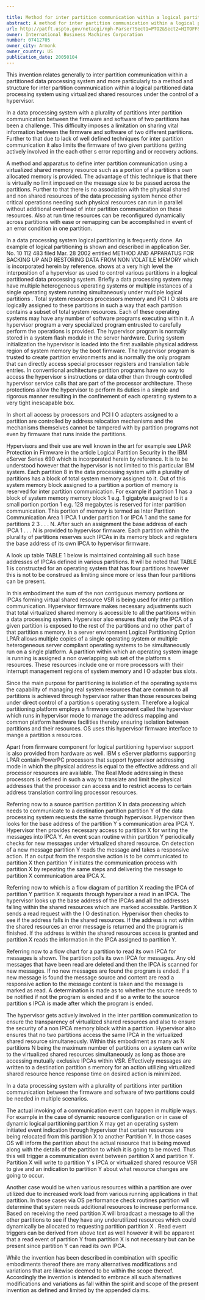 ```yaml
---

title: Method for inter partition communication within a logical partitioned data processing system
abstract: A method for inter partition communication within a logical partitioned data processing system where each partition is configured for an inter partition communication area (IPCA) allocated from partition's own system memory. Each partition's IPCA combined together forms a non-contiguous block of memory which is treated as a virtual shared resource (VSR). Access to VSR is controlled by hypervisor to maintain data security and coherency of the non-shared resources of a partition. Messages are written to and read from VSR under a specific partition's IPCA for inter partition communication. No physical shared or non-shared resources are involved during inter partition communication, hence no extra overhead on those resources, thus achieving optimized performance during inter partition communication.
url: http://patft.uspto.gov/netacgi/nph-Parser?Sect1=PTO2&Sect2=HITOFF&p=1&u=%2Fnetahtml%2FPTO%2Fsearch-adv.htm&r=1&f=G&l=50&d=PALL&S1=07412705&OS=07412705&RS=07412705
owner: International Business Machines Corporation
number: 07412705
owner_city: Armonk
owner_country: US
publication_date: 20050104
---
```

This invention relates generally to inter partition communication within a partitioned data processing system and more particularly to a method and structure for inter partition communication within a logical partitioned data processing system using virtualized shared resources under the control of a hypervisor.

In a data processing system with a plurality of partitions inter partition communication between the firmware and software of two partitions has been a challenge. This difficulty imposes a limitation on sharing vital information between the firmware and software of two different partitions. Further to that due to lack of well defined techniques for inter partition communication it also limits the firmware of two given partitions getting actively involved in the each other s error reporting and or recovery actions.

A method and apparatus to define inter partition communication using a virtualized shared memory resource such as a portion of a partition s own allocated memory is provided. The advantage of this technique is that there is virtually no limit imposed on the message size to be passed across the partitions. Further to that there is no association with the physical shared and non shared resources of the data processing system hence other critical operations needing such physical resources can run in parallel without additional overhead of inter partition communication on these resources. Also at run time resources can be reconfigured dynamically across partitions with ease or remapping can be accomplished in event of an error condition in one partition.

In a data processing system logical partitioning is frequently done. An example of logical partitioning is shown and described in application Ser. No. 10 112 483 filed Mar. 28 2002 entitled METHOD AND APPARATUS FOR BACKING UP AND RESTORING DATA FROM NON VOLATILE MEMORY which is incorporated herein by reference. shows at a very high level the interposition of a hypervisor as used to control various partitions in a logical partitioned data processing system. Briefly a data processing system may have multiple heterogeneous operating systems or multiple instances of a single operating system running simultaneously under multiple logical partitions . Total system resources processors memory and PCI I O slots are logically assigned to these partitions in such a way that each partition contains a subset of total system resources. Each of these operating systems may have any number of software programs executing within it. A hypervisor program a very specialized program entrusted to carefully perform the operations is provided. The hypervisor program is normally stored in a system flash module in the server hardware. During system initialization the hypervisor is loaded into the first available physical address region of system memory by the boot firmware. The hypervisor program is trusted to create partition environments and is normally the only program that can directly access special processor registers and translation table entries. In conventional architecture partition programs have no way to access the hypervisor s instructions or data other than through controlled hypervisor service calls that are part of the processor architecture. These protections allow the hypervisor to perform its duties in a simple and rigorous manner resulting in the confinement of each operating system to a very tight inescapable box.

In short all access by processors and PCI I O adapters assigned to a partition are controlled by address relocation mechanisms and the mechanisms themselves cannot be tampered with by partition programs not even by firmware that runs inside the partitions.

Hypervisors and their use are well known in the art for example see LPAR Protection in Firmware in the article Logical Partition Security in the IBM eServer Series 690 which is incorporated herein by reference. It is to be understood however that the hypervisor is not limited to this particular IBM system. Each partition 8 in the data processing system with a plurality of partitions has a block of total system memory assigned to it. Out of this system memory block assigned to a partition a portion of memory is reserved for inter partition communication. For example if partition 1 has a block of system memory memory block 1 e.g. 1 gigabyte assigned to it a small portion portion 1 e.g. 128 megabytes is reserved for inter partition communication. This portion of memory is termed as Inter Partition Communication Area 1 IPCA 1 under partition 1 or IPCA 1 and the same for partitions 2 3 . . . N. After such an assignment the base address of each IPCA 1 . . . N is provided to hypervisor firmware. Each partition within the plurality of partitions reserves such IPCAs in its memory block and registers the base address of its own IPCA to hypervisor firmware.

A look up table TABLE 1 below is maintained containing all such base addresses of IPCAs defined in various partitions. It will be noted that TABLE 1 is constructed for an operating system that has four partitions however this is not to be construed as limiting since more or less than four partitions can be present. 

In this embodiment the sum of the non contiguous memory portions or IPCAs forming virtual shared resource VSR is being used for inter partition communication. Hypervisor firmware makes necessary adjustments such that total virtualized shared memory is accessible to all the partitions within a data processing system. Hypervisor also ensures that only the IPCA of a given partition is exposed to the rest of the partitions and no other part of that partition s memory. In a server environment Logical Partitioning Option LPAR allows multiple copies of a single operating system or multiple heterogeneous server compliant operating systems to be simultaneously run on a single platform. A partition within which an operating system image is running is assigned a non overlapping sub set of the platform s resources. These resources include one or more processors with their interrupt management regions of system memory and I O adapter bus slots.

Since the main purpose for partitioning is isolation of the operating systems the capability of managing real system resources that are common to all partitions is achieved through hypervisor rather than those resources being under direct control of a partition s operating system. Therefore a logical partitioning platform employs a firmware component called the hypervisor which runs in hypervisor mode to manage the address mapping and common platform hardware facilities thereby ensuring isolation between partitions and their resources. OS uses this hypervisor firmware interface to mange a partition s resources.

Apart from firmware component for logical partitioning hypervisor support is also provided from hardware as well. IBM s eServer platforms supporting LPAR contain PowerPC processors that support hypervisor addressing mode in which the physical address is equal to the effective address and all processor resources are available. The Real Mode addressing in these processors is defined in such a way to translate and limit the physical addresses that the processor can access and to restrict access to certain address translation controlling processor resources.

Referring now to a source partition partition X in data processing which needs to communicate to a destination partition partition Y of the data processing system requests the same through hypervisor. Hypervisor then looks for the base address of the partition Y s communication area IPCA Y. Hypervisor then provides necessary access to partition X for writing the messages into IPCA Y. An event scan routine within partition Y periodically checks for new messages under virtualized shared resource. On detection of a new message partition Y reads the message and takes a responsive action. If an output from the responsive action is to be communicated to partition X then partition Y initiates the communication process with partition X by repeating the same steps and delivering the message to partition X communication area IPCA X.

Referring now to which is a flow diagram of partition X reading the IPCA of partition Y partition X requests through hypervisor a read in an IPCA. The hypervisor looks up the base address of the IPCAs and all the addresses falling within the shared resources which are marked accessible. Partition X sends a read request with the I O destination. Hypervisor then checks to see if the address falls in the shared resources. If the address is not within the shared resources an error message is returned and the program is finished. If the address is within the shared resources access is granted and partition X reads the information in the IPCA assigned to partition Y.

Referring now to a flow chart for a partition to read its own IPCA for messages is shown. The partition polls its own IPCA for messages. Any old messages that have been read are deleted and then the IPCA is scanned for new messages. If no new messages are found the program is ended. If a new message is found the message source and content are read a responsive action to the message content is taken and the message is marked as read. A determination is made as to whether the source needs to be notified if not the program is ended and if so a write to the source partition s IPCA is made after which the program is ended.

The hypervisor gets actively involved in the inter partition communication to ensure the transparency of virtualized shared resources and also to ensure the security of a non IPCA memory block within a partition. Hypervisor also ensures that no two partitions access the same IPCA in the virtualized shared resource simultaneously. Within this embodiment as many as N partitions N being the maximum number of partitions on a system can write to the virtualized shared resources simultaneously as long as those are accessing mutually exclusive IPCAs within VSR. Effectively messages are written to a destination partition s memory for an action utilizing virtualized shared resource hence response time on desired action is minimized.

In a data processing system with a plurality of partitions inter partition communication between the firmware and software of two partitions could be needed in multiple scenarios.

The actual invoking of a communication event can happen in multiple ways. For example in the case of dynamic resource configuration or in case of dynamic logical partitioning partition X may get an operating system initiated event indication through hypervisor that certain resources are being relocated from this partition X to another Partition Y. In those cases OS will inform the partition about the actual resource that is being moved along with the details of the partition to which it is going to be moved. Thus this will trigger a communication event between partition X and partition Y. Partition X will write to partition Y s IPCA or virtualized shared resource VSR to give and an indication to partition Y about what resource changes are going to occur.

Another case would be when various resources within a partition are over utilized due to increased work load from various running applications in that partition. In those cases via OS performance check routines partition will determine that system needs additional resources to increase performance. Based on receiving the need partition X will broadcast a message to all the other partitions to see if they have any underutilized resources which could dynamically be allocated to requesting partition partition X . Read event triggers can be derived from above text as well however it will be apparent that a read event of partition Y from partition X is not necessary but can be present since partition Y can read its own IPCA.

While the invention has been described in combination with specific embodiments thereof there are many alternatives modifications and variations that are likewise deemed to be within the scope thereof. Accordingly the invention is intended to embrace all such alternatives modifications and variations as fall within the spirit and scope of the present invention as defined and limited by the appended claims.

